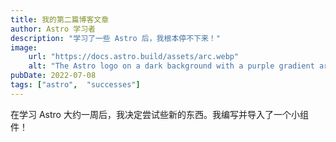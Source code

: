 ```yaml
---
title: 我的第二篇博客文章
author: Astro 学习者
description: "学习了一些 Astro 后，我根本停不下来！"
image:
    url: "https://docs.astro.build/assets/arc.webp"
    alt: "The Astro logo on a dark background with a purple gradient arc."
pubDate: 2022-07-08
tags: ["astro",  "successes"]
---
```

在学习 Astro 大约一周后，我决定尝试些新的东西。我编写并导入了一个小组件！